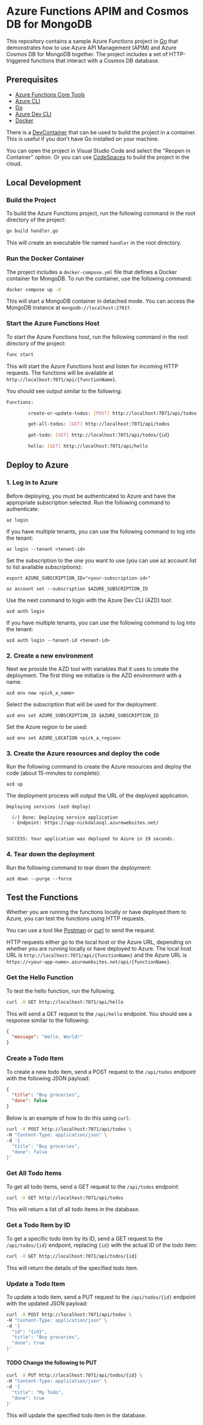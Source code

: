 # Azure Functions APIM and Cosmos DB for MongoDB

This repository contains a sample Azure Functions project in [Go](https://go.dev/) that demonstrates how to use Azure API Management (APIM) and Azure Cosmos DB for MongoDB together. The project includes a set of HTTP-triggered functions that interact with a Cosmos DB database.

## Prerequisites
- [Azure Functions Core Tools](https://docs.microsoft.com/en-us/azure/azure-functions/functions-run-local)
- [Azure CLI](https://docs.microsoft.com/en-us/cli/azure/install-azure-cli)
- [Go](https://golang.org/dl/)
- [Azure Dev CLI](https://learn.microsoft.com/en-us/azure/developer/azd/install-azd)
- [Docker](https://www.docker.com/get-started)

There is a [DevContainer](https://code.visualstudio.com/docs/remote/containers) that can be used to build the project in a container. This is useful if you don't have Go installed on your machine.

You can open the project in Visual Studio Code and select the "Reopen in Container" option. Or you can use [CodeSpaces](https://github.com/features/codespaces) to build the project in the cloud.

## Local Development

### Build the Project

To build the Azure Functions project, run the following command in the root directory of the project:

```bash
go build handler.go
```
This will create an executable file named `handler` in the root directory.

### Run the Docker Container

The project includes a `docker-compose.yml` file that defines a Docker container for MongoDB. To run the container, use the following command:

```bash
docker compose up -d
```
This will start a MongoDB container in detached mode. You can access the MongoDB instance at `mongodb://localhost:27017`.

### Start the Azure Functions Host

To start the Azure Functions host, run the following command in the root directory of the project:

```bash
func start
```
This will start the Azure Functions host and listen for incoming HTTP requests. The functions will be available at `http://localhost:7071/api/{functionName}`.

You should see output similar to the following:

```bash
Functions:

        create-or-update-todos: [POST] http://localhost:7071/api/todos

        get-all-todos: [GET] http://localhost:7071/api/todos

        get-todo: [GET] http://localhost:7071/api/todos/{id}

        hello: [GET] http://localhost:7071/api/hello
```

## Deploy to Azure

### 1. Log in to Azure
Before deploying, you must be authenticated to Azure and have the appropriate subscription selected. Run the following command to authenticate:

```
az login
```

If you have multiple tenants, you can use the following command to log into the tenant:

```shell
az login --tenant <tenant-id>
```

Set the subscription to the one you want to use (you can use az account list to list available subscriptions):

```
export AZURE_SUBSCRIPTION_ID="<your-subscription-id>"
```

```
az account set --subscription $AZURE_SUBSCRIPTION_ID
```

Use the next command to login with the Azure Dev CLI (AZD) tool:

```
azd auth login
```

If you have multiple tenants, you can use the following command to log into the tenant:

```
azd auth login --tenant-id <tenant-id>
```

### 2. Create a new environment

Next we provide the AZD tool with variables that it uses to create the deployment. The first thing we initialize is the AZD environment with a name.

```
azd env new <pick_a_name>
```

Select the subscription that will be used for the deployment:

```
azd env set AZURE_SUBSCRIPTION_ID $AZURE_SUBSCRIPTION_ID
```

Set the Azure region to be used:

```
azd env set AZURE_LOCATION <pick_a_region>
```

### 3. Create the Azure resources and deploy the code

Run the following command to create the Azure resources and deploy the code (about 15-minutes to complete):

```
azd up
```

The deployment process will output the URL of the deployed application.

```
Deploying services (azd deploy)

  (✓) Done: Deploying service application
  - Endpoint: https://app-nickdalasql.azurewebsites.net/


SUCCESS: Your application was deployed to Azure in 19 seconds.
```

### 4. Tear down the deployment

Run the following command to tear down the deployment:

```pwsh
azd down --purge --force
```

## Test the Functions

Whether you are running the functions locally or have deployed them to Azure, you can test the functions using HTTP requests.

You can use a tool like [Postman](https://www.postman.com/) or [curl](https://curl.se/) to send the request.

HTTP requests either go to the local host or the Azure URL, depending on whether you are running locally or have deployed to Azure. The local host URL is `http://localhost:7071/api/{functionName}` and the Azure URL is `https://<your-app-name>.azurewebsites.net/api/{functionName}`.


### Get the Hello Function
To test the hello function, run the fullowing.

```bash
curl -X GET http://localhost:7071/api/hello
```
This will send a GET request to the `/api/hello` endpoint. You should see a response similar to the following:

```json
{
  "message": "Hello, World!"
}
```

### Create a Todo Item

To create a new todo item, send a POST request to the `/api/todos` endpoint with the following JSON payload:

```json
{
  "title": "Buy groceries",
  "done": false
}
```

Below is an example of how to do this using `curl`:

```bash
curl -X POST http://localhost:7071/api/todos \
-H "Content-Type: application/json" \
-d '{
  "title": "Buy groceries",
  "done": false
}'
```

### Get All Todo Items

To get all todo items, send a GET request to the `/api/todos` endpoint:

```bash
curl -X GET http://localhost:7071/api/todos
```
This will return a list of all todo items in the database.

### Get a Todo Item by ID
To get a specific todo item by its ID, send a GET request to the `/api/todos/{id}` endpoint, replacing `{id}` with the actual ID of the todo item:

```bash
curl -X GET http://localhost:7071/api/todos/{id}
```

This will return the details of the specified todo item.

### Update a Todo Item

To update a todo item, send a PUT request to the `/api/todos/{id}` endpoint with the updated JSON payload:

```bash
curl -X POST http://localhost:7071/api/todos \
-H "Content-Type: application/json" \
-d '{
  "id": "{id}",
  "title": "Buy groceries",
  "done": true
}'
```





#### TODO Change the following to PUT
```bash
curl -X PUT http://localhost:7071/api/todos/{id} \
-H "Content-Type: application/json" \
-d '{
  "title": "My Todo",
  "done": true
}'
```
This will update the specified todo item in the database.